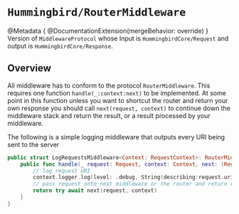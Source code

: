 # ``Hummingbird/RouterMiddleware``

@Metadata {
    @DocumentationExtension(mergeBehavior: override)
}
Version of ``MiddlewareProtocol`` whose Input is ``HummingbirdCore/Request`` and output is ``HummingbirdCore/Response``. 

## Overview

All middleware has to conform to the protocol `RouterMiddleware`. This requires one function `handle(_:context:next)` to be implemented. At some point in this function unless you want to shortcut the router and return your own response you should call `next(request, context)` to continue down the middleware stack and return the result, or a result processed by your middleware. 

The following is a simple logging middleware that outputs every URI being sent to the server

```swift
public struct LogRequestsMiddleware<Context: RequestContext>: RouterMiddleware {
    public func handle(_ request: Request, context: Context, next: (Request, Context) async throws -> Response) async throws -> Response {
        // log request URI
        context.logger.log(level: .debug, String(describing:request.uri.path))
        // pass request onto next middleware or the router and return response
        return try await next(request, context)
    }
}
```
